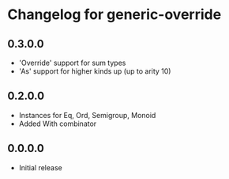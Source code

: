 # Changelog for generic-override

## 0.3.0.0

* 'Override' support for sum types
* 'As' support for higher kinds up (up to arity 10)

## 0.2.0.0

* Instances for Eq, Ord, Semigroup, Monoid
* Added With combinator

## 0.0.0.0

* Initial release
